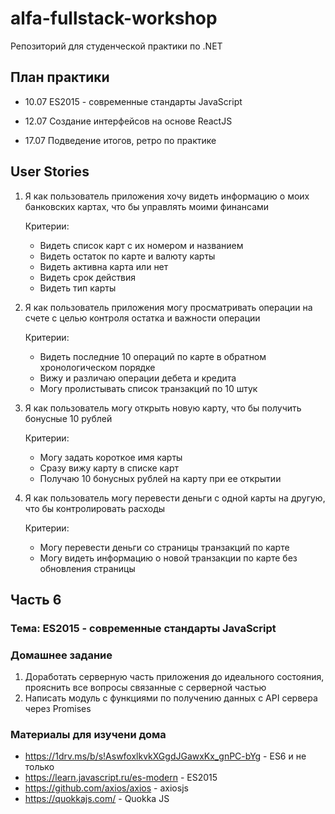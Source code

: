 # alfa-fullstack-workshop

Репозиторий для студенческой практики по .NET

## План практики

- 10.07 ES2015 - современные стандарты JavaScript

- 12.07 Создание интерфейсов на основе ReactJS

- 17.07 Подведение итогов, ретро по практике

## User Stories

1. Я как пользователь приложения хочу видеть информацию о моих банковских картах, что бы управлять моими финансами

    Критерии:

    - Видеть список карт с их номером и названием
    - Видеть остаток по карте и валюту карты
    - Видеть активна карта или нет
    - Видеть срок действия
    - Видеть тип карты

2. Я как пользователь приложения могу просматривать операции на счете с целью контроля остатка и важности операции

    Критерии:

    - Видеть последние 10 операций по карте в обратном хронологическом порядке
    - Вижу и различаю операции дебета и кредита
    - Могу пролистывать список транзакций по 10 штук

3. Я как пользователь могу открыть новую карту, что бы получить бонусные 10 рублей

    Критерии:

    - Могу задать короткое имя карты
    - Сразу вижу карту в списке карт
    - Получаю 10 бонусных рублей на карту при ее открытии

4. Я как пользователь могу перевести деньги с одной карты на другую, что бы контролировать расходы

    Критерии:

    - Могу перевести деньги со страницы транзакций по карте
    - Могу видеть информацию о новой транзакции по карте без обновления страницы

## Часть 6

### Тема: ES2015 - современные стандарты JavaScript

### Домашнее задание

1. Доработать серверную часть приложения до идеального состояния, прояснить все вопросы связанные с серверной частью
2. Написать модуль с функциями по получению данных с API сервера через Promises

### Материалы для изучени дома

- https://1drv.ms/b/s!AswfoxlkvkXGgdJGawxKx_gnPC-bYg - ES6 и не только
- https://learn.javascript.ru/es-modern - ES2015
- https://github.com/axios/axios - axiosjs
- https://quokkajs.com/ - Quokka JS